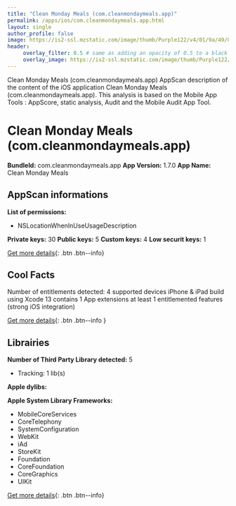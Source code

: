 ```yaml
---
title: "Clean Monday Meals (com.cleanmondaymeals.app)"
permalink: /apps/ios/com.cleanmondaymeals.app.html
layout: single
author_profile: false
image: https://is2-ssl.mzstatic.com/image/thumb/Purple122/v4/01/9a/49/019a4975-4e4d-8baa-cd70-5ae686ba908d/AppIcon-0-0-1x_U007emarketing-0-0-0-10-0-0-sRGB-0-0-0-GLES2_U002c0-512MB-85-220-0-0.png/512x512bb.jpg
header: 
     overlay_filter: 0.5 # same as adding an opacity of 0.5 to a black background
     overlay_image: https://is2-ssl.mzstatic.com/image/thumb/Purple122/v4/01/9a/49/019a4975-4e4d-8baa-cd70-5ae686ba908d/AppIcon-0-0-1x_U007emarketing-0-0-0-10-0-0-sRGB-0-0-0-GLES2_U002c0-512MB-85-220-0-0.png/512x512bb.jpg
---
```

Clean Monday Meals (com.cleanmondaymeals.app) AppScan description of the content of the iOS application Clean Monday Meals (com.cleanmondaymeals.app). This analysis is based on the Mobile App Tools : AppScore, static analysis, Audit and the Mobile Audit App Tool.

# Clean Monday Meals (com.cleanmondaymeals.app)

**BundleId:** com.cleanmondaymeals.app
**App Version:** 1.7.0
**App Name:** Clean Monday Meals


## AppScan informations 

**List of permissions:** 
- NSLocationWhenInUseUsageDescription
  
  
**Private keys:** 30
**Public keys:** 5
**Custom keys:** 4
**Low securit keys:** 1
  
[Get more details](/pricing.html){: .btn .btn--info}

## Cool Facts

Number of entitlements detected: 4
supported devices iPhone & iPad
build using Xcode 13
contains 1 App extensions
at least 1 entitlemented features (strong iOS integration)
  
[Get more details](/pricing.html){: .btn .btn--info }

## Librairies 
**Number of Third Party Library detected:** 5
- Tracking: 1 lib(s)


**Apple dylibs:**


**Apple System Library Frameworks:**
- MobileCoreServices
- CoreTelephony
- SystemConfiguration
- WebKit
- iAd
- StoreKit
- Foundation
- CoreFoundation
- CoreGraphics
- UIKit


  
[Get more details](/pricing.html){: .btn .btn--info}


